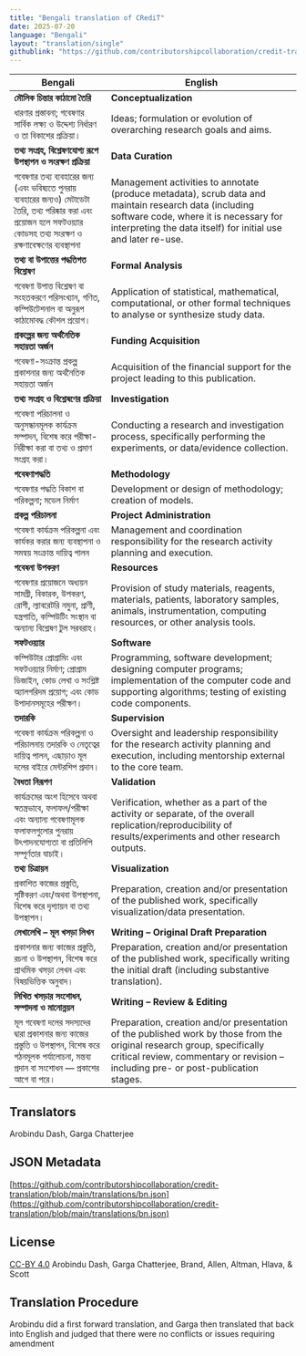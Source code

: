```yaml
---
title: "Bengali translation of CRediT"
date: 2025-07-20
language: "Bengali"
layout: "translation/single"
githublink: "https://github.com/contributorshipcollaboration/credit-translation/blob/main/translations/bn.json"
---
```


| Bengali | English |
| --- | --- |
| **মৌলিক চিন্তার কাঠামো তৈরি** | **Conceptualization** |
| ধারণার প্রস্তাবনা; গবেষণার সার্বিক লক্ষ্য ও উদ্দেশ্য নির্ধারণ ও তা বিকাশের প্রক্রিয়া। | Ideas; formulation or evolution of overarching research goals and aims. |
| **তথ্য সংগ্রহ, বিশ্লেষণযোগ্য রূপে উপস্থাপন ও সংরক্ষণ প্রক্রিয়া** | **Data Curation** |
| গবেষণার তথ্য ব্যবহারের জন্য (এবং ভবিষ্যতে পুনরায় ব্যবহারের জন্যও) মেটাডেটা তৈরি, তথ্য পরিষ্কার করা এবং প্রয়োজন হলে সফটওয়্যার কোডসহ তথ্য সংরক্ষণ ও রক্ষণাবেক্ষণের ব্যবস্থাপনা | Management activities to annotate (produce metadata), scrub data and maintain research data (including software code, where it is necessary for interpreting the data itself) for initial use and later re-use. |
| **তথ্য বা উপাত্তের পদ্ধতিগত বিশ্লেষণ** | **Formal Analysis** |
| গবেষণা উপাত্ত বিশ্লেষণ বা সংহতকরণে পরিসংখ্যান, গণিত, কম্পিউটেশনাল বা অনুরূপ কাঠামোবদ্ধ কৌশল প্রয়োগ। | Application of statistical, mathematical, computational, or other formal techniques to analyse or synthesize study data. |
| **প্রকল্পের জন্য অর্থনৈতিক সহায়তা অর্জন** | **Funding Acquisition** |
| গবেষণা-সংক্রান্ত প্রকল্প প্রকাশনার জন্য অর্থনৈতিক সহায়তা অর্জন | Acquisition of the financial support for the project leading to this publication. |
| **তথ্য সংগ্রহ ও বিশ্লেষণের প্রক্রিয়া** | **Investigation** |
| গবেষণা পরিচালনা ও অনুসন্ধানমূলক কার্যক্রম সম্পাদন, বিশেষ করে পরীক্ষা-নিরীক্ষা করা বা তথ্য ও প্রমাণ সংগ্রহ করা। | Conducting a research and investigation process, specifically performing the experiments, or data/evidence collection. |
| **গবেষণাপদ্ধতি** | **Methodology** |
| গবেষণার পদ্ধতি বিকাশ বা পরিকল্পনা; মডেল নির্মাণ | Development or design of methodology; creation of models. |
| **প্রকল্প পরিচালনা** | **Project Administration** |
| গবেষণা কার্যক্রম পরিকল্পনা এবং কার্যকর করার জন্য ব্যবস্থাপনা ও সমন্বয় সংক্রান্ত দায়িত্ব পালন | Management and coordination responsibility for the research activity planning and execution. |
| **গবেষনা উপকরণ** | **Resources** |
| গবেষণার প্রয়োজনে অধ্যয়ন সামগ্রী, বিকারক, উপকরণ, রোগী, ল্যাবরেটরি নমুনা, প্রাণী, যন্ত্রপাতি, কম্পিউটিং সংস্থান বা অন্যান্য বিশ্লেষণ টুল সরবরাহ। | Provision of study materials, reagents, materials, patients, laboratory samples, animals, instrumentation, computing resources, or other analysis tools. |
| **সফটওয়্যার** | **Software** |
| কম্পিউটার প্রোগ্রামিং এবং সফটওয়্যার নির্মাণ; প্রোগ্রাম ডিজাইন, কোড লেখা ও সংশ্লিষ্ট অ্যালগরিদম প্রয়োগ; এবং কোড উপাদানসমূহের পরীক্ষণ। | Programming, software development; designing computer programs; implementation of the computer code and supporting algorithms; testing of existing code components. |
| **তদারকি** | **Supervision** |
| গবেষণা কার্যক্রম পরিকল্পনা ও পরিচালনায় তদারকি ও নেতৃত্বের দায়িত্ব পালন, এছাড়াও মূল দলের বাইরে মেন্টরশিপ প্রদান। | Oversight and leadership responsibility for the research activity planning and execution, including mentorship external to the core team. |
| **বৈধতা নিরূপণ** | **Validation** |
| কার্যক্রমের অংশ হিসেবে অথবা স্বতন্ত্রভাবে, ফলাফল/পরীক্ষা এবং অন্যান্য গবেষণামূলক ফলাফলগুলোর পুনরায় উৎপাদনযোগ্যতা বা প্রতিলিপি সম্পূর্ণতার যাচাই। | Verification, whether as a part of the activity or separate, of the overall replication/reproducibility of results/experiments and other research outputs. |
| **তথ্য চিত্রায়ন** | **Visualization** |
| প্রকাশিত কাজের প্রস্তুতি, সৃষ্টিকরণ এবং/অথবা উপস্থাপনা, বিশেষ করে দৃশ্যায়ন বা তথ্য উপস্থাপন। | Preparation, creation and/or presentation of the published work, specifically visualization/data presentation. |
| **লেখালেখি – মূল খসড়া লিখন** | **Writing – Original Draft Preparation** |
| প্রকাশনার জন্য কাজের প্রস্তুতি, রচনা ও উপস্থাপন, বিশেষ করে প্রাথমিক খসড়া লেখন এবং বিষয়ভিত্তিক অনুবাদ। | Preparation, creation and/or presentation of the published work, specifically writing the initial draft (including substantive translation). |
| **লিখিত খসড়ার সংশোধন, সম্পাদনা ও মানোন্নয়ন** | **Writing – Review & Editing** |
| মূল গবেষণা দলের সদস্যদের দ্বারা প্রকাশনার জন্য কাজের প্রস্তুতি ও উপস্থাপন, বিশেষ করে গঠনমূলক পর্যালোচনা, মন্তব্য প্রদান বা সংশোধন — প্রকাশের আগে বা পরে। | Preparation, creation and/or presentation of the published work by those from the original research group, specifically critical review, commentary or revision – including pre- or post-publication stages. |

## Translators

Arobindu  Dash, Garga  Chatterjee

## JSON Metadata

[https://github.com/contributorshipcollaboration/credit-translation/blob/main/translations/bn.json](https://github.com/contributorshipcollaboration/credit-translation/blob/main/translations/bn.json)

## License

[CC-BY 4.0](https://creativecommons.org/licenses/by/4.0/) Arobindu  Dash, Garga  Chatterjee, Brand, Allen, Altman, Hlava, & Scott

## Translation Procedure

Arobindu did a first forward translation, and Garga then translated that back into English and judged that there were no conflicts or issues requiring amendment